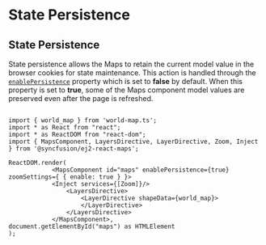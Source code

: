 # State Persistence

## State Persistence

State persistence allows the Maps to retain the current model value in the browser cookies for state maintenance. This action is handled through the [`enablePersistence`](../api/maps#enablepersistence) property which is set to **false** by default. When this property is set to **true**, some of the Maps component model values are preserved even after the page is refreshed.

```tsx

import { world_map } from 'world-map.ts';
import * as React from "react";
import * as ReactDOM from "react-dom";
import { MapsComponent, LayersDirective, LayerDirective, Zoom, Inject } from '@syncfusion/ej2-react-maps';

ReactDOM.render(
            <MapsComponent id="maps" enablePersistence={true} zoomSettings={ { enable: true } }>
            <Inject services={[Zoom]}/>
                <LayersDirective>
                    <LayerDirective shapeData={world_map}>
                    </LayerDirective>
                </LayersDirective>
            </MapsComponent>,
document.getElementById("maps") as HTMLElement
);

```
